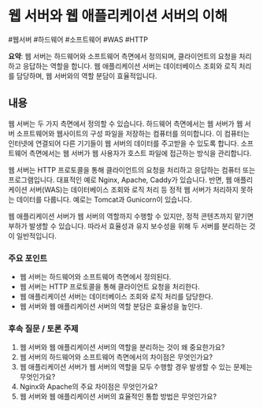 # 웹 서버와 웹 애플리케이션 서버의 이해
#웹서버 #하드웨어 #소프트웨어 #WAS #HTTP

**요약**: 웹 서버는 하드웨어와 소프트웨어 측면에서 정의되며, 클라이언트의 요청을 처리하고 응답하는 역할을 합니다. 웹 애플리케이션 서버는 데이터베이스 조회와 로직 처리를 담당하며, 웹 서버와의 역할 분담이 효율적입니다.

## 내용

웹 서버는 두 가지 측면에서 정의할 수 있습니다. 하드웨어 측면에서는 웹 서버가 웹 서버 소프트웨어와 웹사이트의 구성 파일을 저장하는 컴퓨터를 의미합니다. 이 컴퓨터는 인터넷에 연결되어 다른 기기들이 웹 서버의 데이터를 주고받을 수 있도록 합니다. 소프트웨어 측면에서는 웹 서버가 웹 사용자가 호스트 파일에 접근하는 방식을 관리합니다.

웹 서버는 HTTP 프로토콜을 통해 클라이언트의 요청을 처리하고 응답하는 컴퓨터 또는 프로그램입니다. 대표적인 예로 Nginx, Apache, Caddy가 있습니다. 반면, 웹 애플리케이션 서버(WAS)는 데이터베이스 조회와 로직 처리 등 정적 웹 서버가 처리하지 못하는 데이터를 다룹니다. 예로는 Tomcat과 Gunicorn이 있습니다.

웹 애플리케이션 서버가 웹 서버의 역할까지 수행할 수 있지만, 정적 콘텐츠까지 맡기면 부하가 발생할 수 있습니다. 따라서 효율성과 유지 보수성을 위해 두 서버를 분리하는 것이 일반적입니다.

### 주요 포인트
- 웹 서버는 하드웨어와 소프트웨어 측면에서 정의된다.
- 웹 서버는 HTTP 프로토콜을 통해 클라이언트 요청을 처리한다.
- 웹 애플리케이션 서버는 데이터베이스 조회와 로직 처리를 담당한다.
- 웹 서버와 웹 애플리케이션 서버의 역할 분담은 효율성을 높인다.

### 후속 질문 / 토론 주제
1. 웹 서버와 웹 애플리케이션 서버의 역할을 분리하는 것이 왜 중요한가요?
2. 웹 서버의 하드웨어와 소프트웨어 측면에서의 차이점은 무엇인가요?
3. 웹 애플리케이션 서버가 웹 서버의 역할을 모두 수행할 경우 발생할 수 있는 문제는 무엇인가요?
4. Nginx와 Apache의 주요 차이점은 무엇인가요?
5. 웹 서버와 웹 애플리케이션 서버의 효율적인 통합 방법은 무엇인가요?